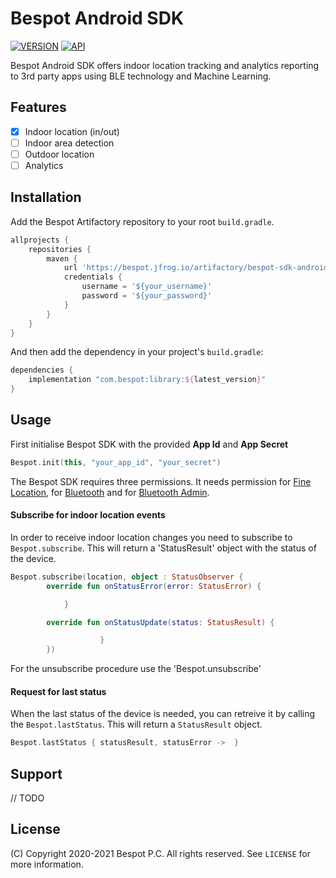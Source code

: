 # Bespot Android SDK

[![VERSION](https://img.shields.io/badge/VERSION-0.0.2-green)](#)
[![API](https://img.shields.io/badge/API-21%2B-brightgreen.svg?style=flat)](#)

Bespot Android SDK offers indoor location tracking and analytics reporting to 3rd party apps using BLE technology and Machine Learning.

## Features

- [x] Indoor location (in/out)
- [ ] Indoor area detection
- [ ] Outdoor location
- [ ] Analytics

## Installation

Add the Bespot Artifactory repository to your root `build.gradle`.

```gradle
allprojects {
    repositories {
        maven {
            url 'https://bespot.jfrog.io/artifactory/bespot-sdk-android/'
            credentials {
                username = '${your_username}'
                password = '${your_password}'
            }
        }
    }
}
```

And then add the dependency in your project's `build.gradle`:

```gradle
dependencies {
    implementation "com.bespot:library:${latest_version}"
}
```

## Usage

First initialise Bespot SDK with the provided **App Id** and **App Secret**
```kotlin
Bespot.init(this, "your_app_id", "your_secret")
```

The Bespot SDK requires three permissions. It needs permission for [Fine Location](https://developer.android.com/reference/android/Manifest.permission#ACCESS_FINE_LOCATION), for [Bluetooth](https://developer.android.com/reference/android/Manifest.permission#BLUETOOTH) and for [Bluetooth Admin](https://developer.android.com/reference/android/Manifest.permission#BLUETOOTH_ADMIN). 

#### Subscribe for indoor location events

In order to receive indoor location changes you need to subscribe to `Bespot.subscribe`. This will return a 'StatusResult' object with the status of the device.

```kotlin
Bespot.subscribe(location, object : StatusObserver {
        override fun onStatusError(error: StatusError) {

            }

        override fun onStatusUpdate(status: StatusResult) {

                    }
        })
```

For the unsubscribe procedure use the 'Bespot.unsubscribe'

#### Request for last status

When the last status of the device is needed, you can retreive it by calling the `Bespot.lastStatus`. This will return a `StatusResult` object.

```kotlin
Bespot.lastStatus { statusResult, statusError ->  }
```

## Support

// TODO

## License

(C) Copyright 2020-2021 Bespot P.C. All rights reserved. See `LICENSE` for more information.
